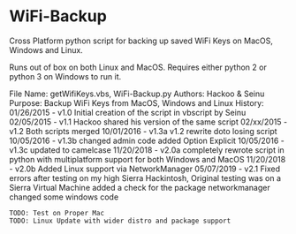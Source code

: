# WiFi-Backup
Cross Platform python script for backing up saved WiFi Keys on MacOS, Windows and Linux.

Runs out of box on both Linux and MacOS. Requires either python 2 or python 3 on Windows to run it.

File Name:	getWifiKeys.vbs, WiFi-Backup.py
Authors:	Hackoo & Seinu
Purpose:	Backup WiFi Keys from MacOS, Windows and Linux
History:
	01/26/2015 - v1.0	Initial creation of the script in vbscript by Seinu
	02/05/2015 - v1.1	Hackoo shared his version of the same script
	02/xx/2015 - v1.2	Both scripts merged
	10/01/2016 - v1.3a	v1.2 rewrite doto losing script
	10/05/2016 - v1.3b	changed admin code added Option Explicit
	10/05/2016 - v1.3c	updated to camelcase
	11/20/2018 - v2.0a	completely rewrote script in python with multiplatform support
		for both Windows and MacOS
	11/20/2018 - v2.0b	Added Linux support via NetworkManager
	05/07/2019 - v2.1  Fixed errors after testing on my high Sierra Hackintosh,
		Original testing was on a Sierra Virtual Machine
		added a check for the package networkmanager
		changed some windows code
		
	TODO: Test on Proper Mac
	TODO: Linux Update with wider distro and package support
